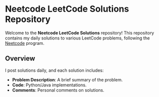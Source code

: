 # Neetcode LeetCode Solutions Repository

Welcome to the **Neetcode LeetCode Solutions** repository! This repository contains my daily solutions to various LeetCode problems, following the [Neetcode](https://neetcode.io/) program.

## Overview

I post solutions daily, and each solution includes:

- **Problem Description**: A brief summary of the problem.
- **Code**: Python/Java implementations.
- **Comments**: Personal comments on solutions.
